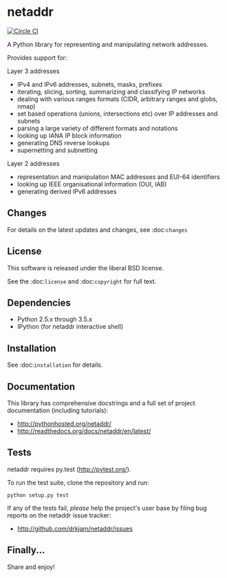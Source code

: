 netaddr
=======
[![Circle CI](https://circleci.com/gh/drkjam/netaddr/tree/rel-0.7.x.svg?style=svg)](https://circleci.com/gh/drkjam/netaddr/tree/rel-0.7.x)

A Python library for representing and manipulating network addresses.

Provides support for:

Layer 3 addresses

- IPv4 and IPv6 addresses, subnets, masks, prefixes
- iterating, slicing, sorting, summarizing and classifying IP networks
- dealing with various ranges formats (CIDR, arbitrary ranges and globs, nmap)
- set based operations (unions, intersections etc) over IP addresses and subnets
- parsing a large variety of different formats and notations
- looking up IANA IP block information
- generating DNS reverse lookups
- supernetting and subnetting

Layer 2 addresses

- representation and manipulation MAC addresses and EUI-64 identifiers
- looking up IEEE organisational information (OUI, IAB)
- generating derived IPv6 addresses

Changes
-------

For details on the latest updates and changes, see :doc:`changes`

License
-------

This software is released under the liberal BSD license.

See the :doc:`license` and :doc:`copyright` for full text.

Dependencies
------------

- Python 2.5.x through 3.5.x
- IPython (for netaddr interactive shell)

Installation
------------

See :doc:`installation` for details.

Documentation
-------------

This library has comprehensive docstrings and a full set of project
documentation (including tutorials):

- http://pythonhosted.org/netaddr/
- http://readthedocs.org/docs/netaddr/en/latest/

Tests
-----

netaddr requires py.test (http://pytest.org/).

To run the test suite, clone the repository and run:

    python setup.py test

If any of the tests fail, *please* help the project's user base by filing
bug reports on the netaddr issue tracker:

- http://github.com/drkjam/netaddr/issues

Finally...
----------

Share and enjoy!
